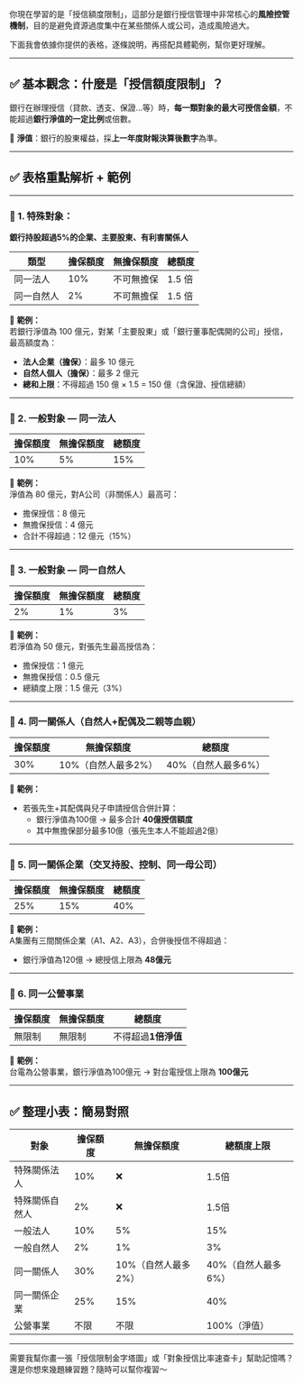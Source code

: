 你現在學習的是「授信額度限制」，這部分是銀行授信管理中非常核心的**風險控管機制**，目的是避免資源過度集中在某些關係人或公司，造成風險過大。

下面我會依據你提供的表格，逐條說明，再搭配具體範例，幫你更好理解。

---

## ✅ 基本觀念：什麼是「授信額度限制」？

銀行在辦理授信（貸款、透支、保證…等）時，**每一類對象的最大可授信金額**，不能超過**銀行淨值的一定比例**或倍數。

📌 **淨值**：銀行的股東權益，採**上一年度財報決算後數字**為準。

---

## ✅ 表格重點解析 + 範例

---

### 🔶 1. 特殊對象：  
**銀行持股超過5%的企業、主要股東、有利害關係人**

| 類型 | 擔保額度 | 無擔保額度 | 總額度 |
|------|----------|------------|--------|
| 同一法人 | 10% | 不可無擔保 | 1.5 倍 |
| 同一自然人 | 2% | 不可無擔保 | 1.5 倍 |

📌 **範例：**  
若銀行淨值為 100 億元，對某「主要股東」或「銀行董事配偶開的公司」授信，最高額度為：
- **法人企業（擔保）**：最多 10 億元  
- **自然人個人（擔保）**：最多 2 億元  
- **總和上限**：不得超過 150 億 × 1.5 = 150 億（含保證、授信總額）

---

### 🔶 2. 一般對象 — **同一法人**

| 擔保額度 | 無擔保額度 | 總額度 |
|----------|------------|--------|
| 10%      | 5%         | 15%    |

📌 **範例：**  
淨值為 80 億元，對A公司（非關係人）最高可：
- 擔保授信：8 億元  
- 無擔保授信：4 億元  
- 合計不得超過：12 億元（15%）

---

### 🔶 3. 一般對象 — **同一自然人**

| 擔保額度 | 無擔保額度 | 總額度 |
|----------|------------|--------|
| 2%       | 1%         | 3%     |

📌 **範例：**  
若淨值為 50 億元，對張先生最高授信為：
- 擔保授信：1 億元  
- 無擔保授信：0.5 億元  
- 總額度上限：1.5 億元（3%）

---

### 🔶 4. 同一關係人（自然人+配偶及二親等血親）

| 擔保額度 | 無擔保額度 | 總額度 |
|----------|------------|--------|
| 30%      | 10%（自然人最多2%） | 40%（自然人最多6%） |

📌 **範例：**  
- 若張先生+其配偶與兒子申請授信合併計算：
  - 銀行淨值為100億 → 最多合計 **40億授信額度**
  - 其中無擔保部分最多10億（張先生本人不能超過2億）

---

### 🔶 5. 同一關係企業（交叉持股、控制、同一母公司）

| 擔保額度 | 無擔保額度 | 總額度 |
|----------|------------|--------|
| 25%      | 15%        | 40%    |

📌 **範例：**  
A集團有三間關係企業（A1、A2、A3），合併後授信不得超過：
- 銀行淨值為120億 → 總授信上限為 **48億元**

---

### 🔶 6. 同一公營事業

| 擔保額度 | 無擔保額度 | 總額度 |
|----------|------------|--------|
| 無限制 | 無限制 | 不得超過**1倍淨值** |

📌 **範例：**  
台電為公營事業，銀行淨值為100億元 → 對台電授信上限為 **100億元**

---

## ✅ 整理小表：簡易對照

| 對象 | 擔保額度 | 無擔保額度 | 總額度上限 |
|------|----------|------------|--------------|
| 特殊關係法人 | 10% | ❌ | 1.5倍 |
| 特殊關係自然人 | 2% | ❌ | 1.5倍 |
| 一般法人 | 10% | 5% | 15% |
| 一般自然人 | 2% | 1% | 3% |
| 同一關係人 | 30% | 10%（自然人最多2%） | 40%（自然人最多6%） |
| 同一關係企業 | 25% | 15% | 40% |
| 公營事業 | 不限 | 不限 | 100%（淨值） |

---

需要我幫你畫一張「授信限制金字塔圖」或「對象授信比率速查卡」幫助記憶嗎？還是你想來幾題練習題？隨時可以幫你複習～